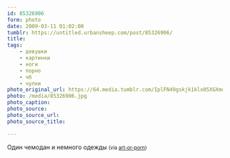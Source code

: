 ```yaml
---
id: 85326906
form: photo
date: 2009-03-11 01:02:00
tumblr: https://untitled.urbansheep.com/post/85326906/
title:
tags:
    - девушки
    - картинки
    - ноги
    - порно
    - чб
    - чулки
photo_original_url: https://64.media.tumblr.com/IplFN49gskjk1klx0SXGXmo3o1_1280.jpg
photo: /media/85326906.jpg
photo_caption: 
photo_source:
photo_source_url:
photo_source_title:

---
```


<p>Один чемодан и немного одежды <small>(via <a href="http://art-or-porn.tumblr.com/post/82556681">art-or-porn</a>)</small></p>
